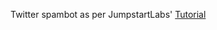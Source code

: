 Twitter spambot as per JumpstartLabs' [Tutorial](http://tutorials.jumpstartlab.com/projects/microblogger.html)
